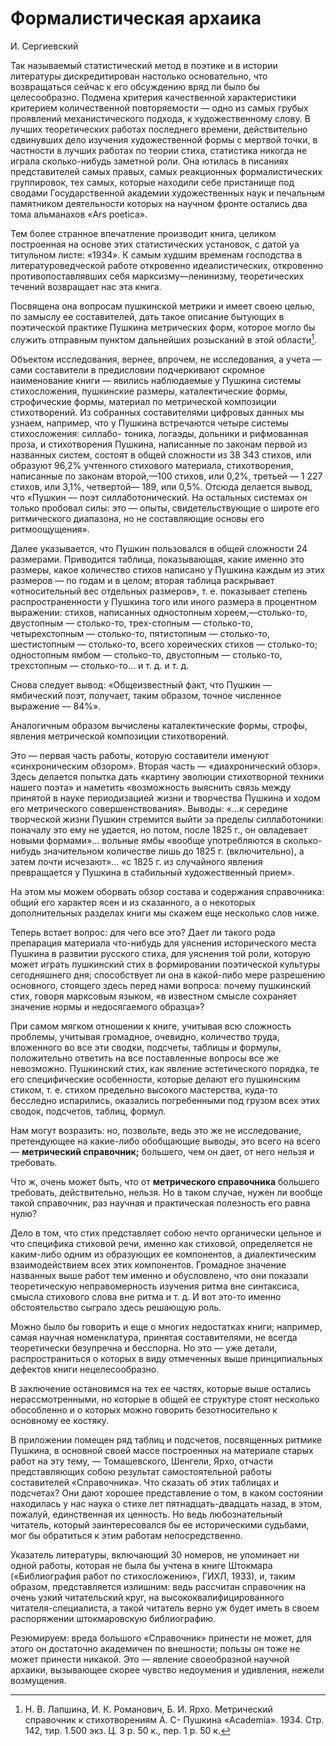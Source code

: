 # Формалистическая архаика

И. Сергиевский

Так называемый статистический метод в поэтике и в истории литературы дискредитирован настолько основательно, что возвращаться сейчас к его обсуждению вряд ли было бы целесообразно. Подмена критерия качественной характеристики критерием количественной повторяемости — одно из самых грубых проявлений механистического подхода, к художественному слову. В лучших теоретических работах последнего времени, действительно сдвинувших дело изучения художественной формы с мертвой точки, в частности в лучших работах по теории стиха, статистика никогда не играла сколько-нибудь заметной роли. Она ютилась в писаниях представителей самых правых, самых реакционных формалистических группировок, тех самых, которые находили себе пристанище под сводами Государственной академии художественных наук и печальным памятником деятельности которых на научном фронте остались два тома альманахов «Ars poetica».

Тем более странное впечатление производит книга, целиком построенная на основе этих статистических установок, с датой yа титульном листе: «1934». К самым худшим временам господства в литературоведческой работе откровенно идеалистических, откровенно противопоставлявших себя марксизму—ленинизму, теоретических течений возвращает нас эта книга.

Посвящена она вопросам пушкинской метрики и имеет своею целью, по замыслу ее составителей, дать такое описание бытующих в поэтической практике Пушкина метрических форм, которое могло бы служить отправным пунктом дальнейших розысканий в этой области[^1].

Объектом исследования, вернее, впрочем, не исследования, а учета — сами составители в предисловии подчеркивают скромное наименование книги — явились наблюдаемые у Пушкина системы стихосложения, пушкинские размеры, каталектические формы, строфические формы, материал по метрической композиции стихотворений. Из собранных составителями цифровых данных мы узнаем, например, что у Пушкина встречаются четыре системы стихосложения: силлабо- тоника, логаэды, дольники и рифмованная проза, и стихотворения Пушкина, написанные по законам первой из названных систем, состоят в общей сложности из 38 343 стихов, или образуют 96,2% учтенного стихового материала, стихотворения, написанные по законам второй,—100 стихов, или 0,2%, третьей — 1 227 стихов, или 3,1%, четвертой— 189, или 0,5%. Отсюда делается вывод, что «Пушкин — поэт силлаботонический. На остальных системах он только пробовал силы: это — опыты, свидетельствующие о широте его ритмического диапазона, но не составляющие основы его ритмоощущения».

Далее указывается, что Пушкин пользовался в общей сложности 24 размерами. Приводится таблица, показывающая, какие именно это размеры, какое количество стихов написано у Пушкина каждым из этих размеров — по годам и в целом; вторая таблица раскрывает «относительный вес отдельных размеров», т. е. показывает степень распространенности у Пушкина того или иного размера в процентном выражении: стихов, написанных одностопным хореем,—столько-то, двустопным — столько-то, трех-стопным — столько-то, четырехстопным — столько-то, пятистопным — столько-то, шестистопным — столько-то, всего хореических стихов — столько-то; одностопным ямбом — столько-то, двустопным — столько-то, трехстопным — столько-то... и т. д. и т. д.

Снова следует вывод: «Общеизвестный факт, что Пушкин — ямбический поэт, получает, таким образом, точное численное выражение — 84%».

Аналогичным образом вычислены каталектические формы, строфы, явления метрической композиции стихотворений.

Это — первая часть работы, которую составители именуют «синхроническим обзором». Вторая часть — «диахронический обзор». Здесь делается попытка дать «картину эволюции стихотворной техники нашего поэта» и наметить «возможность выяснить связь между принятой в науке периодизацией жизни и творчества Пушкина и ходом его метрического совершенствования». Выводы: «…к середине творческой жизни Пушкин стремится выйти за пределы силлаботоники: поначалу это ему не удается, но потом, после 1825 г., он овладевает новыми формами»... вольные ямбы «вообще употребляются в сколько-нибудь значительном количестве лишь до 1825 г. (включительно), а затем почти исчезают»... «с 1825 г. из случайного явления превращается у Пушкина в стабильный художественный прием».

На этом мы можем оборвать обзор состава и содержания справочника: общий его характер ясен и из сказанного, а о некоторых дополнительных разделах книги мы скажем еще несколько слов ниже.

Теперь встает вопрос: для чего все это? Дает ли такого рода препарация материала что-нибудь для уяснения исторического места Пушкина в развитии русского стиха, для уяснения той роли, которую может играть пушкинский стих в формировании поэтической культуры сегодняшнего дня; способствует ли она в какой-либо мере разрешению основного, стоящего здесь перед нами вопроса: почему пушкинский стих, говоря марксовым языком, «в известном смысле сохраняет значение нормы и недосягаемого образца»?

При самом мягком отношении к книге, учитывая всю сложность проблемы, учитывая громадное, очевидно, количество труда, вложенного во все эти сводки, подсчеты, таблицы и формулы, положительно ответить на все поставленные вопросы все же невозможно. Пушкинский стих, как явление эстетического порядка, те его специфические особенности, которые делают его пушкинским стиком, т. е. стихом предельно высокого мастерства, куда-то бесследно испарились, оказались погребенными под грузом всех этих сводок, подсчетов, таблиц, формул.

Нам могут возразить: но, позвольте, ведь это же не исследование, претендующее на какие-либо обобщающие выводы, это всего на всего — __метрический справочник;__ большего, чем он дает, от него нельзя и требовать.

Что ж, очень может быть, что от __метрического справочника__ большего требовать, действительно, нельзя. Но в таком случае, нужен ли вообще такой справочник, раз научная и практическая полезность его равна нулю?

Дело в том, что стих представляет собою нечто органически цельное и что специфика стиховой речи, именно как стиховой, определяется не каким-либо одним из образующих ее компонентов, а диалектическим взаимодействием всех этих компонентов. Громадное значение названных выше работ тем именно и обусловлено, что они показали теоретическую неправомерность изучения ритма вне синтаксиса, смысла стихового слова вне ритма и т. д. И вот это-то именно обстоятельство сыграло здесь решающую роль.

Можно было бы говорить и еще о многих недостатках книги; например, самая научная номенклатура, принятая составителями, не всегда теоретически безупречна и бесспорна. Но это — уже детали, распространиться о которых в виду отмеченных выше принципиальных дефектов книги нецелесообразно.

В заключение остановимся на тех ее частях, которые выше остались нерассмотренными, но которые в общей ее структуре стоят несколько обособленно и о которых можно говорить безотносительно к основному ее костяку.

В приложении помещен ряд таблиц и подсчетов, посвященных ритмике Пушкина, в основной своей массе построенных на материале старых работ на эту тему, — Томашевского, Шенгели, Ярхо, отчасти представляющих собою результат самостоятельной работы составителей «Справочника». Что сказать об этих таблицах и подсчетах? Они дают хорошее представление о том, в каком состоянии находилась у нас наука о стихе лет пятнадцать-двадцать назад, в этом, пожалуй, единственная их ценность. Но ведь любознательный читатель, который заинтересовался бы ее историческими судьбами, мог бы обратиться к этим работам непосредственно.

Указатель литературы, включающий 30 номеров, не упоминает ни одной работы, которая не была бы учтена в книге Штокмара («Библиография работ по стихосложению», ГИХЛ, 1933), и, таким образом, представляется излишним: ведь рассчитан справочник на очень узкий читательский круг, на высококвалифицированного читателя-специалиста, а такой читатель верно уж будет иметь в своем распоряжении штокмаровскую библиографию.

Резюмируем: вреда большого «Справочник» принести не может, для этого он достаточно академичен по внешности; пользы он тоже не может принести никакой. Это — явление своеобразной научной архаики, вызывающее скорее чувство недоумения и удивления, нежели возмущения.

[^1]: Н. В. Лапшина, И. К. Романович, Б. И. Ярхо. Метрический справочник к стихотворениям А. С- Пушкина «Academia». 1934. Стр. 142, тир. 1.500 экз. Ц. 3 р. 50 к., пер. 1 р. 50 к.